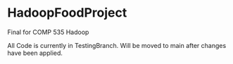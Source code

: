 # HadoopFoodProject
Final for COMP 535 Hadoop

All Code is currently in TestingBranch. Will be moved to main after changes have been applied.

